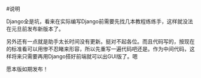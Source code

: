 #说明

Django全是坑，看来在实际编写Django前需要先找几本教程练练手，这样就没法在元旦前发布新版本了。

另外还有一点就是助手太长时间没有更新。挺对不起各位。而且代码写的，按现在的标准看可以用惨不忍睹来形容，所以先重写一遍代码吧还是。作为中间代码，这样将来只需要再用Django搭好前端就可以出GUI版了。嗯

愿本版如期发布！


